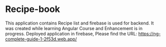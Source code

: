 # Recipe-book
This application contains Recipe list and firebase is used for backend.
It was created while learning Angular Course and Enhancement is in progress.
Deployed application in firebase, Please find the 
URL: https://ng-complete-guide-1-2f53d.web.app/
